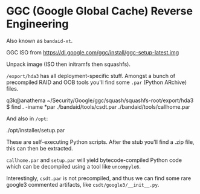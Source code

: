 GGC (Google Global Cache) Reverse Engineering
=============================================

Also known as `bandaid-xt`.

GGC ISO from https://dl.google.com/ggc/install/ggc-setup-latest.img

Unpack image (ISO then initramfs then squashfs).

`/export/hda3` has all deployment-specific stuff. Amongst a bunch of precompiled RAID and OOB tools you'll find some `.par` (Python ARchive) files.

   q3k@anathema ~/Security/Google/ggc/squash/squashfs-root/export/hda3 $ find . -iname *par
   ./bandaid/tools/csdt.par
   ./bandaid/tools/callhome.par

And also in `/opt`:

   ./opt/installer/setup.par

These are self-executing Python scripts. After the stub you'll find a .zip file, this can then be extracted.

`callhome.par` and `setup.par` will yield bytecode-compiled Python code which can be decompiled using a tool like `uncompyle6`.

Interestingly, `csdt.par` is not precompiled, and thus we can find some rare google3 commented artifacts, like `csdt/google3/__init__.py`.
